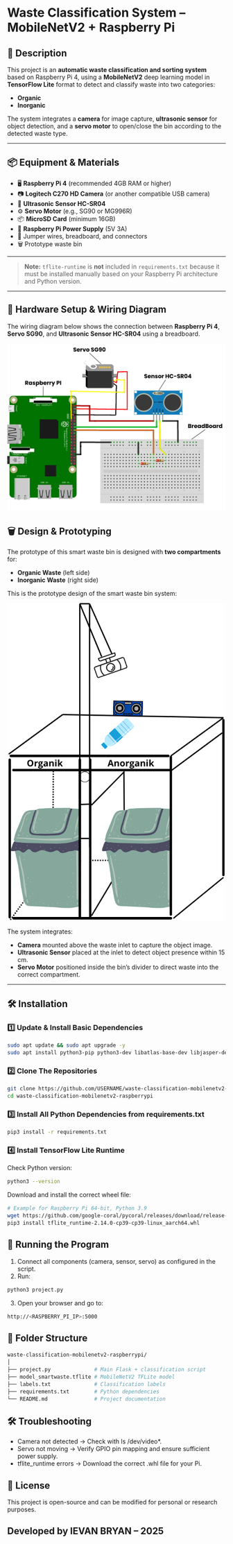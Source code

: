 # Waste Classification System – MobileNetV2 + Raspberry Pi

## 📌 Description
This project is an **automatic waste classification and sorting system** based on Raspberry Pi 4, using a **MobileNetV2** deep learning model in **TensorFlow Lite** format to detect and classify waste into two categories:
- **Organic**
- **Inorganic**

The system integrates a **camera** for image capture, **ultrasonic sensor** for object detection, and a **servo motor** to open/close the bin according to the detected waste type.

---

## 📦 Equipment & Materials
- 🖥 **Raspberry Pi 4** (recommended 4GB RAM or higher)
- 📷 **Logitech C270 HD Camera** (or another compatible USB camera)
- 📏 **Ultrasonic Sensor HC-SR04**
- ⚙ **Servo Motor** (e.g., SG90 or MG996R)
- 📦 **MicroSD Card** (minimum 16GB)
- 🔌 **Raspberry Pi Power Supply** (5V 3A)
- 🔌 Jumper wires, breadboard, and connectors
- 🗑 Prototype waste bin

---


> **Note:** `tflite-runtime` is **not** included in `requirements.txt` because it must be installed manually based on your Raspberry Pi architecture and Python version.

---

## 🔌 Hardware Setup & Wiring Diagram

The wiring diagram below shows the connection between **Raspberry Pi 4**, **Servo SG90**, and **Ultrasonic Sensor HC-SR04** using a breadboard.

<p align="center">
  <img src="Docs/wiring_diagram.png" alt="Raspberry Pi Waste Bin Wiring Diagram" width="600"/>
</p>

## 🗑 Design & Prototyping

The prototype of this smart waste bin is designed with **two compartments** for:
- **Organic Waste** (left side)
- **Inorganic Waste** (right side)

This is the prototype design of the smart waste bin system:

<p align="center">
  <img src="Docs/Prototype.png" alt="Prototype Waste Bin Design" width="500"/>
</p>

The system integrates:
- **Camera** mounted above the waste inlet to capture the object image.
- **Ultrasonic Sensor** placed at the inlet to detect object presence within 15 cm.
- **Servo Motor** positioned inside the bin’s divider to direct waste into the correct compartment.

---

## 🛠 Installation

### 1️⃣ Update & Install Basic Dependencies
```bash
sudo apt update && sudo apt upgrade -y
sudo apt install python3-pip python3-dev libatlas-base-dev libjasper-dev libqtgui4 libqt4-test -y
```

### 2️⃣ Clone The Repositories
```bash
git clone https://github.com/USERNAME/waste-classification-mobilenetv2-raspberrypi.git
cd waste-classification-mobilenetv2-raspberrypi
```

### 3️⃣ Install All Python Dependencies from requirements.txt
```bash
pip3 install -r requirements.txt
```

### 4️⃣ Install TensorFlow Lite Runtime
Check Python version:
```bash
python3 --version
```
Download and install the correct wheel file:
```bash
# Example for Raspberry Pi 64-bit, Python 3.9
wget https://github.com/google-coral/pycoral/releases/download/release-frogfish/tflite_runtime-2.14.0-cp39-cp39-linux_aarch64.whl
pip3 install tflite_runtime-2.14.0-cp39-cp39-linux_aarch64.whl
```

## 🚀 Running the Program
1. Connect all components (camera, sensor, servo) as configured in the script.
2. Run:
```bash
python3 project.py
```
3. Open your browser and go to:
```bash
http://<RASPBERRY_PI_IP>:5000
```

## 📂 Folder Structure
```bash
waste-classification-mobilenetv2-raspberrypi/
│
├── project.py              # Main Flask + classification script
├── model_smartwaste.tflite # MobileNetV2 TFLite model
├── labels.txt              # Classification labels
├── requirements.txt        # Python dependencies
└── README.md               # Project documentation
```

## 🛠 Troubleshooting
- Camera not detected → Check with ls /dev/video*.
- Servo not moving → Verify GPIO pin mapping and ensure sufficient power supply.
- tflite_runtime errors → Download the correct .whl file for your Pi.

## 📜 License
This project is open-source and can be modified for personal or research purposes.

## Developed by IEVAN BRYAN – 2025
